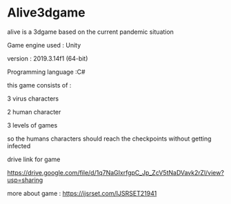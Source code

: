 # Alive3dgame
alive is a 3dgame based on the current pandemic situation

Game engine used : Unity 

version : 2019.3.14f1 (64-bit)

Programming language :C#

this game consists of :

3 virus characters 

2 human character 

3 levels of games 

so the humans characters should reach the checkpoints without getting infected

drive link for game 

https://drive.google.com/file/d/1q7NaGIxrfgpC_Jp_ZcV5tNaDVavk2rZl/view?usp=sharing

more about game :
https://ijsrset.com/IJSRSET21941
